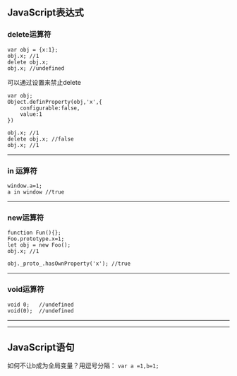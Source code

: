 ## JavaScript表达式

### delete运算符

    var obj = {x:1};
    obj.x; //1
    delete obj.x;
    obj.x; //undefined

可以通过设置来禁止delete

    var obj;
    Object.definProperty(obj,'x',{
        configurable:false,
        value:1
    })
    
    obj.x; //1
    delete obj.x; //false
    obj.x; //1
    
- - -
### in 运算符

    window.a=1;
    a in window //true
    
- - -
### new运算符

    function Fun(){};
    Foo.prototype.x=1;
    let obj = new Foo();
    obj.x; //1
    
    obj._proto_.hasOwnProperty('x'); //true
    
- - -
### void运算符

    void 0;   //undefined
    void(0);  //undefined
    
- - -
- - -
## JavaScript语句

如何不让b成为全局变量？用逗号分隔： `var a =1,b=1;`







